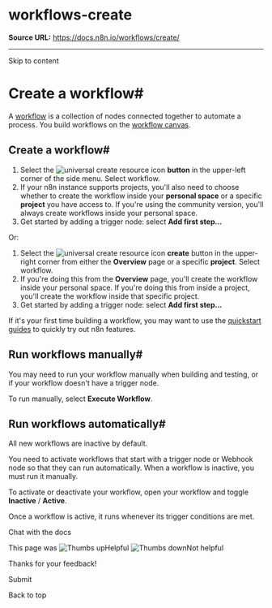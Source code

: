 # workflows-create

**Source URL:** https://docs.n8n.io/workflows/create/

---

Skip to content 

[ ](https://github.com/n8n-io/n8n-docs/edit/main/docs/workflows/create.md "Edit this page")

# Create a workflow#

A [workflow](../../glossary/#workflow-n8n) is a collection of nodes connected together to automate a process. You build workflows on the [workflow canvas](../../glossary/#canvas-n8n).

## Create a workflow#

  1. Select the ![universal create resource icon](../../_images/common-icons/universal-resource-button.png) **button** in the upper-left corner of the side menu. Select workflow.
  2. If your n8n instance supports projects, you'll also need to choose whether to create the workflow inside your **personal space** or a specific **project** you have access to. If you're using the community version, you'll always create workflows inside your personal space.
  3. Get started by adding a trigger node: select **Add first step...**



Or:

  1. Select the ![universal create resource icon](../../_images/common-icons/universal-resource-button.png) **create** button in the upper-right corner from either the **Overview** page or a specific **project**. Select workflow.
  2. If you're doing this from the **Overview** page, you'll create the workflow inside your personal space. If you're doing this from inside a project, you'll create the workflow inside that specific project.
  3. Get started by adding a trigger node: select **Add first step...**



If it's your first time building a workflow, you may want to use the [quickstart guides](../../try-it-out/) to quickly try out n8n features.

## Run workflows manually#

You may need to run your workflow manually when building and testing, or if your workflow doesn't have a trigger node. 

To run manually, select **Execute Workflow**.

## Run workflows automatically#

All new workflows are inactive by default.

You need to activate workflows that start with a trigger node or Webhook node so that they can run automatically. When a workflow is inactive, you must run it manually.

To activate or deactivate your workflow, open your workflow and toggle **Inactive** / **Active**.

Once a workflow is active, it runs whenever its trigger conditions are met.

Chat with the docs

This page was ![Thumbs up](/_images/assets/thumb_up.png)Helpful  ![Thumbs down](/_images/assets/thumb_down.png)Not helpful 

Thanks for your feedback! 

Submit 

Back to top